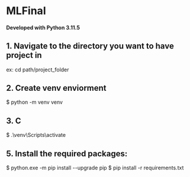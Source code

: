 # MLFinal
#### Developed with Python 3.11.5

## 1. Navigate to the directory you want to have project in 
ex: cd path/project_folder
## 2.  Create venv enviorment
\$ python -m venv venv
## 3. C
\$ .\venv\Scripts\activate
## 5. Install the required packages:
\$ python.exe -m pip install --upgrade pip
\$ pip install -r requirements.txt